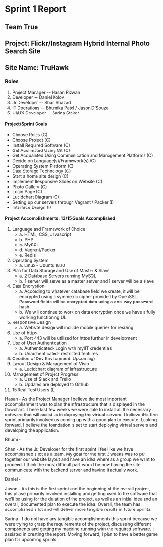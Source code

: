 # Sprint 1 Report
## Team True
## Project: Flickr/Instagram Hybrid Internal Photo Search Site
## Site Name: TruHawk

### Roles
1. Project Manager -- Hasan Rizwan
2. Developer -- Daniel Kolov
3. Jr Developer -- Shan Shazad
4. IT Operations -- Bhumika Patel / Jason D’Souza
5. UI/UX Developer -- Sarina Stoker
#### Project/Sprint Goals
- Choose Roles (C)
- Choose Project (C)
- Install Required Software (C)
- Get Acclimated Using Git (C)
- Get Acquainted Using Communication and Management Platforms (C)
- Decide on Language(s)/Framework(s) (C)
- Operating System Platform (C)
- Data Storage Technology (C)
- Start a home site design (C)
- Implement Responsive Slides on Website (C)
- Photo Gallery (C)
- Login Page (C)
- Lucidchart Diagram (C)
- Setting up our servers through Vagrant / Packer (I) 
- Interface Design (I)
#### Project Accomplishments: 13/15 Goals Accomplished

1. Language and Framework of Choice
   - a. HTML, CSS, Javascript
   - b. PHP
   - c. MySQL
   - d. Vagrant/Packer
   - e. Redis
2. Operating System
   - a. Linux - Ubuntu 18.10
3. Plan for Data Storage and Use of Master & Slave
   - a. 2 Database Servers running MySQL
   - b. 1 server will serve as a master server and 1 server will be a slave
4. Data Encryption
   - a. According to whatever database field we create, it will be encrypted using a symmetric cipher provided by OpenSSL. Password fields will be encrypted data using a one-way password hash.
   - b. We will continue to work on data encryption once we have a fully working functioning UI. 
5. Responsive Design
   - a. Website design will include mobile queries for resizing
6. Use of https
   - a. Port 443 will be utilized for https furthur in development
7. Use of User Authentication
    - a. Authenticated- Login with myIIT credentials
   - b. Unauthenticated- restricted features
8. Creation of Dev Environment (Upcoming)
9. Layout Design & Management of Visio 
   - a. Lucidchart diagram of infrastructure 
10. Management of Project Progress
    - a. Use of Slack and Trello
    - b. Updates are deployed to Github
11. 15 Real Test Users (I)

Hasan - As the Project Manager I believe the most important accomplishment was to plan the infrastructure that is displayed in the flowchart. These last few weeks we were able to install all the necessary software that will assist us in deploying the virtual servers. I believe this first sprint primarily involved us coming up with a good plan to execute. Looking forward, I believe the foundation is set to start deploying virtual servers and developing the application. 

Bhumi - 

Shan - As the Jr. Developer for the first sprint I feel like we have accomplished a lot as a team. My goal for the first 3 weeks was to put together our website layout and have an idea where as a group we want to proceed. I think the most difficult part would be now having the site communicate with the backend server and having it actually work. 

Daniel -

Jason - As this is the first sprint and the beginning of the overall project, this phase primarily involved installing and getting used to the software that we’ll be using for the duration of the project, as well as an initial idea and an overall, documented plan to execute the idea. Overall, the team has accomplished a lot and will deliver more tangible results in future sprints.

Sarina - I do not have any tangible accomplishments this sprint because we were trying to grasp the requirements of the project, discussing different components and getting my machine running with the required software. I assisted in creating the report. Moving forward, I plan to have a better game plan for upcoming sprints.